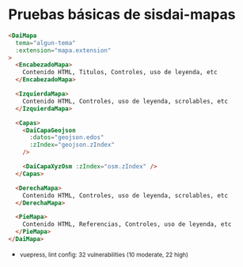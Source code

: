 # Pruebas básicas de sisdai-mapas

<prueba />

```html
<DaiMapa
  tema="algun-tema"
  :extension="mapa.extension"
>
  <EncabezadoMapa>
    Contenido HTML, Titulos, Controles, uso de leyenda, etc
  </EncabezadoMapa>

  <IzquierdaMapa>
    Contenido HTML, Controles, uso de leyenda, scrolables, etc
  </IzquierdaMapa>

  <Capas>
    <DaiCapaGeojson
      :datos="geojson.edos"
      :zIndex="geojson.zIndex"
    />

    <DaiCapaXyzOsm :zIndex="osm.zIndex" />
  </Capas>

  <DerechaMapa>
    Contenido HTML, Controles, uso de leyenda, scrolables, etc
  </DerechaMapa>

  <PieMapa>
    Contenido HTML, Referencias, Controles, uso de leyenda, etc
  </PieMapa>
</DaiMapa>
```

- <small>vuepress, lint config: 32 vulnerabilities (10 moderate, 22 high)</small>
